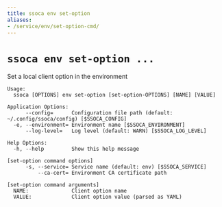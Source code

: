 ```yaml
---
title: ssoca env set-option
aliases:
- /service/env/set-option-cmd/
---
```


# `ssoca env set-option ...`

Set a local client option in the environment

    Usage:
      ssoca [OPTIONS] env set-option [set-option-OPTIONS] [NAME] [VALUE]
    
    Application Options:
          --config=      Configuration file path (default: ~/.config/ssoca/config) [$SSOCA_CONFIG]
      -e, --environment= Environment name [$SSOCA_ENVIRONMENT]
          --log-level=   Log level (default: WARN) [$SSOCA_LOG_LEVEL]
    
    Help Options:
      -h, --help         Show this help message
    
    [set-option command options]
          -s, --service= Service name (default: env) [$SSOCA_SERVICE]
              --ca-cert= Environment CA certificate path
    
    [set-option command arguments]
      NAME:              Client option name
      VALUE:             Client option value (parsed as YAML)
    

